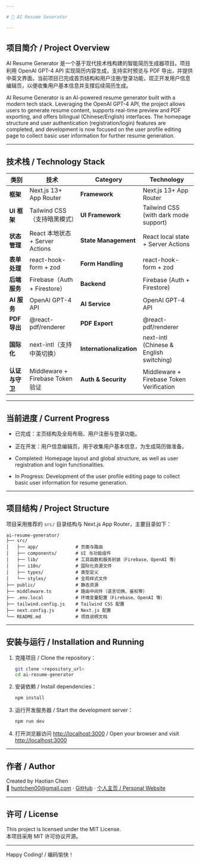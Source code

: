 ```yaml
---

# 🧠 AI Resume Generator

---
```


## 项目简介 / Project Overview
 
AI Resume Generator 是一个基于现代技术栈构建的智能简历生成器项目。项目利用 OpenAI GPT-4 API 实现简历内容生成，支持实时预览与 PDF 导出，并提供中英文界面。当前项目已完成首页结构和用户注册/登录功能，现正开发用户信息编辑页，以便收集用户基本信息并支撑后续简历生成。

AI Resume Generator is an AI-powered resume generator built with a modern tech stack. Leveraging the OpenAI GPT-4 API, the project allows users to generate resume content, supports real-time preview and PDF exporting, and offers bilingual (Chinese/English) interfaces. The homepage structure and user authentication (registration/login) features are completed, and development is now focused on the user profile editing page to collect basic user information for further resume generation.

---

## 技术栈 / Technology Stack

| 类别              | 技术                                                         | Category           | Technology                                |
| ----------------- | ------------------------------------------------------------ | ------------------ | ----------------------------------------- |
| **框架**          | Next.js 13+ App Router                                         | **Framework**      | Next.js 13+ App Router                      |
| **UI 框架**       | Tailwind CSS（支持暗黑模式）                                     | **UI Framework**   | Tailwind CSS (with dark mode support)     |
| **状态管理**      | React 本地状态 + Server Actions                                | **State Management** | React local state + Server Actions        |
| **表单处理**      | react-hook-form + zod                                          | **Form Handling**  | react-hook-form + zod                       |
| **后端服务**      | Firebase（Auth + Firestore）                                   | **Backend**        | Firebase (Auth + Firestore)               |
| **AI 服务**       | OpenAI GPT-4 API                                               | **AI Service**     | OpenAI GPT-4 API                           |
| **PDF 导出**      | @react-pdf/renderer                                            | **PDF Export**     | @react-pdf/renderer                        |
| **国际化**        | next-intl（支持中英切换）                                        | **Internationalization** | next-intl (Chinese & English switching)     |
| **认证与守卫**    | Middleware + Firebase Token 验证                               | **Auth & Security**| Middleware + Firebase Token Verification    |

---

## 当前进度 / Current Progress


- 已完成：主页结构及全局布局、用户注册与登录功能。  
- 正在开发：用户信息编辑页，用于收集用户基本信息，为生成简历做准备。


- Completed: Homepage layout and global structure, as well as user registration and login functionalities.  
- In Progress: Development of the user profile editing page to collect basic user information for resume generation.

---

## 项目结构 / Project Structure

项目采用推荐的 `src/` 目录结构与 Next.js App Router，主要目录如下：

```
ai-resume-generator/
├── src/
│   ├── app/              # 页面与路由
│   ├── components/       # UI 与功能组件
│   ├── lib/              # 工具函数和服务封装（Firebase、OpenAI 等）
│   ├── i18n/             # 国际化资源文件
│   ├── types/            # 类型定义
│   └── styles/           # 全局样式文件
├── public/               # 静态资源
├── middleware.ts         # 路由中间件（语言切换、鉴权等）
├── .env.local            # 环境变量配置（Firebase、OpenAI 等）
├── tailwind.config.js    # Tailwind CSS 配置
├── next.config.js        # Next.js 配置
└── README.md             # 项目说明文档
```

---

## 安装与运行 / Installation and Running

1. 克隆项目 / Clone the repository：
   ```bash
   git clone <repository_url>
   cd ai-resume-generator
   ```

2. 安装依赖 / Install dependencies：
   ```bash
   npm install
   ```

3. 运行开发服务器 / Start the development server：
   ```bash
   npm run dev
   ```

4. 打开浏览器访问 [http://localhost:3000](http://localhost:3000) / Open your browser and visit [http://localhost:3000](http://localhost:3000)

---

## 作者 / Author

Created by Haotian Chen  
📧 [huntchen00@gmail.com](mailto:huntchen00@gmail.com) · [GitHub](https://github.com/huntchen) · [个人主页 / Personal Website](https://huntchen.me)

---

## 许可 / License

This project is licensed under the MIT License.  
本项目采用 MIT 许可协议开源。

---

Happy Coding! / 编码愉快！